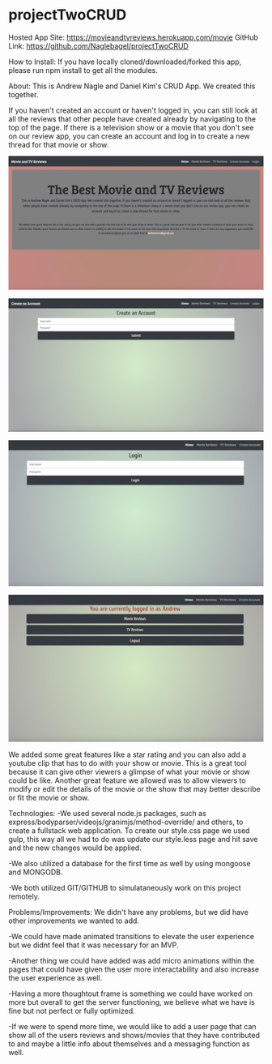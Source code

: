 # projectTwoCRUD

Hosted App Site: https://movieandtvreviews.herokuapp.com/movie
GitHub Link: https://github.com/Naglebagel/projectTwoCRUD

How to Install:
If you have locally cloned/downloaded/forked this app, please run npm install to get all the modules.

About:
This is Andrew Nagle and Daniel Kim's CRUD App.  We created this together.  

If you haven't created an account or haven't logged in, you can still look at all the reviews that other people have created already by navigating to the top of the page.  If there is a television show or a movie that you don't see on our review app, you can create an account and log in to create a new thread for that movie or show.

![alt text](https://github.com/Naglebagel/projectTwoCRUD/blob/master/public/images/home.png "Home Page")

![alt text](https://github.com/Naglebagel/projectTwoCRUD/blob/master/public/images/createaccount.png "Create Account Page")

![alt text](https://github.com/Naglebagel/projectTwoCRUD/blob/master/public/images/login.png "Login Page")

![alt text](https://github.com/Naglebagel/projectTwoCRUD/blob/master/public/images/signedin.png "Signed In Page")

We added some great features like a star rating and you can also add a youtube clip that has to do with your show or movie.  This is a great tool because it can give other viewers a glimpse of what your movie or show could be like. Another great feature we allowed was to allow viewers to modify or edit the details of the movie or the show that may better describe or fit the movie or show.  

Technologies:
-We used several node.js packages, such as express/bodyparser/videojs/granimjs/method-override/ and others, to create a fullstack web application. To create our style.css page we used gulp, this way all we had to do was update our style.less page and hit save and the new changes would be applied. 

-We also utilized a database for the first time as well by using mongoose and MONGODB.

-We both utilized GIT/GITHUB to simulataneously work on this project remotely.

Problems/Improvements:
We didn't have any problems, but we did have other improvements we wanted to add.

-We could have made animated transitions to elevate the user experience but we didnt feel that it was necessary for an MVP.

-Another thing we could have added was add micro animations within the pages that could have given the user more interactability and also increase the user experience as well.

-Having a more thoughtout frame is something we could have worked on more but overall to get the server functioning, we believe what we have is fine but not perfect or fully optimized.

-If we were to spend more time, we would like to add a user page that can show all of the users reviews and shows/movies that they have contributed to and maybe a little info about themselves and a messaging function as well.